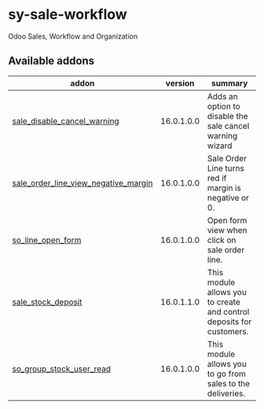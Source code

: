 # sy-sale-workflow
Odoo Sales, Workflow and Organization

[//]: # (addons)

Available addons
----------------
addon | version | summary
--- | --- | ---
[sale_disable_cancel_warning](sale_disable_cancel_warning/) | 16.0.1.0.0 | Adds an option to disable the sale cancel warning wizard
[sale_order_line_view_negative_margin](sale_order_line_view_negative_margin/) | 16.0.1.0.0 | Sale Order Line turns red if margin is negative or 0.
[so_line_open_form](so_line_open_form/) | 16.0.1.0.0 | Open form view when click on sale order line.
[sale_stock_deposit](sale_stock_deposit/) | 16.0.1.1.0 | This module allows you to create and control deposits for customers.
[so_group_stock_user_read](so_group_stock_user_read/) | 16.0.1.0.0 |  This module allows you to go from sales to the deliveries.

[//]: # (end addons)
